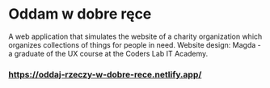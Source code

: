 # Oddam w dobre ręce

A web application that simulates the website of a charity organization which organizes collections of things for people in need.
Website design: Magda - a graduate of the UX course at the Coders Lab IT Academy.

### https://oddaj-rzeczy-w-dobre-rece.netlify.app/
